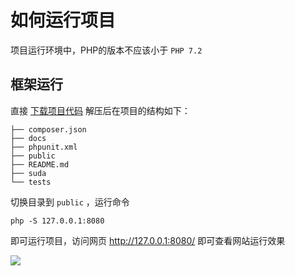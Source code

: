 # 如何运行项目

项目运行环境中，PHP的版本不应该小于 `PHP 7.2`

## 框架运行

直接 [下载项目代码](https://github.com/dxkite/suda/archive/master.zip) 解压后在项目的结构如下：

```
├── composer.json
├── docs
├── phpunit.xml
├── public
├── README.md
├── suda
└── tests
```

切换目录到 `public` ，运行命令 

```
php -S 127.0.0.1:8080
```

即可运行项目，访问网页 http://127.0.0.1:8080/ 即可查看网站运行效果

![](/01-run-suda/run.jpg)